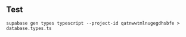 ## Test

```shell
supabase gen types typescript --project-id qatnwwtmlnugegdhsbfe > database.types.ts
```